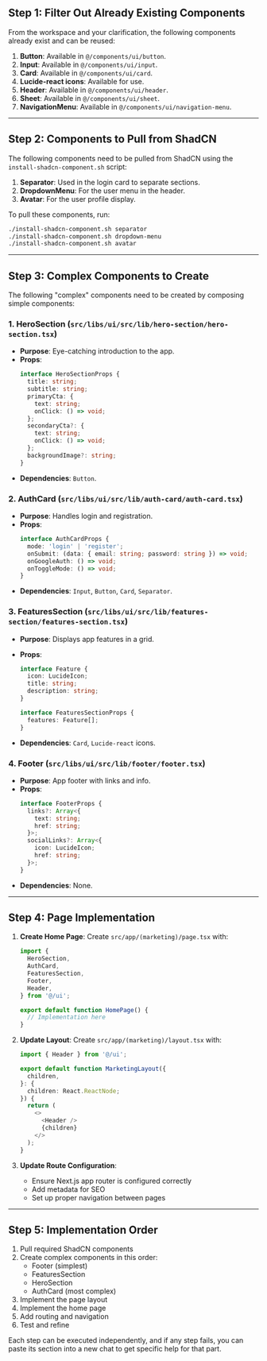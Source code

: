 ## Step 1: Filter Out Already Existing Components

From the workspace and your clarification, the following components already exist and can be reused:

1. **Button**: Available in `@/components/ui/button`.
2. **Input**: Available in `@/components/ui/input`.
3. **Card**: Available in `@/components/ui/card`.
4. **Lucide-react icons**: Available for use.
5. **Header**: Available in `@/components/ui/header`.
6. **Sheet**: Available in `@/components/ui/sheet`.
7. **NavigationMenu**: Available in `@/components/ui/navigation-menu`.

---

## Step 2: Components to Pull from ShadCN

The following components need to be pulled from ShadCN using the `install-shadcn-component.sh` script:

1. **Separator**: Used in the login card to separate sections.
2. **DropdownMenu**: For the user menu in the header.
3. **Avatar**: For the user profile display.

To pull these components, run:

```bash
./install-shadcn-component.sh separator
./install-shadcn-component.sh dropdown-menu
./install-shadcn-component.sh avatar
```

---

## Step 3: Complex Components to Create

The following "complex" components need to be created by composing simple components:

### 1. HeroSection (`src/libs/ui/src/lib/hero-section/hero-section.tsx`)

- **Purpose**: Eye-catching introduction to the app.
- **Props**:
  ```typescript
  interface HeroSectionProps {
    title: string;
    subtitle: string;
    primaryCta: {
      text: string;
      onClick: () => void;
    };
    secondaryCta?: {
      text: string;
      onClick: () => void;
    };
    backgroundImage?: string;
  }
  ```
- **Dependencies**: `Button`.

### 2. AuthCard (`src/libs/ui/src/lib/auth-card/auth-card.tsx`)

- **Purpose**: Handles login and registration.
- **Props**:
  ```typescript
  interface AuthCardProps {
    mode: 'login' | 'register';
    onSubmit: (data: { email: string; password: string }) => void;
    onGoogleAuth: () => void;
    onToggleMode: () => void;
  }
  ```
- **Dependencies**: `Input`, `Button`, `Card`, `Separator`.

### 3. FeaturesSection (`src/libs/ui/src/lib/features-section/features-section.tsx`)

- **Purpose**: Displays app features in a grid.
- **Props**:

  ```typescript
  interface Feature {
    icon: LucideIcon;
    title: string;
    description: string;
  }

  interface FeaturesSectionProps {
    features: Feature[];
  }
  ```

- **Dependencies**: `Card`, `Lucide-react` icons.

### 4. Footer (`src/libs/ui/src/lib/footer/footer.tsx`)

- **Purpose**: App footer with links and info.
- **Props**:
  ```typescript
  interface FooterProps {
    links?: Array<{
      text: string;
      href: string;
    }>;
    socialLinks?: Array<{
      icon: LucideIcon;
      href: string;
    }>;
  }
  ```
- **Dependencies**: None.

---

## Step 4: Page Implementation

1. **Create Home Page**:
   Create `src/app/(marketing)/page.tsx` with:

   ```typescript
   import {
     HeroSection,
     AuthCard,
     FeaturesSection,
     Footer,
     Header,
   } from '@/ui';

   export default function HomePage() {
     // Implementation here
   }
   ```

2. **Update Layout**:
   Create `src/app/(marketing)/layout.tsx` with:

   ```typescript
   import { Header } from '@/ui';

   export default function MarketingLayout({
     children,
   }: {
     children: React.ReactNode;
   }) {
     return (
       <>
         <Header />
         {children}
       </>
     );
   }
   ```

3. **Update Route Configuration**:
   - Ensure Next.js app router is configured correctly
   - Add metadata for SEO
   - Set up proper navigation between pages

---

## Step 5: Implementation Order

1. Pull required ShadCN components
2. Create complex components in this order:
   - Footer (simplest)
   - FeaturesSection
   - HeroSection
   - AuthCard (most complex)
3. Implement the page layout
4. Implement the home page
5. Add routing and navigation
6. Test and refine

Each step can be executed independently, and if any step fails, you can paste its section into a new chat to get specific help for that part.
